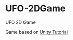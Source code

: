 # UFO-2DGame
UFO 2D Game


Game based on [Unity Tutorial](https://www.youtube.com/playlist?list=PLX2vGYjWbI0RZ3M5zSs-cegtIzv-FBi4q)